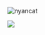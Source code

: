 ![nyancat](https://github.com/user-attachments/assets/797ed585-cf98-4586-b406-f0c86f7efdfa)

![](https://github-readme-stats.vercel.app/api/top-langs/?username=LLLesinski&theme=neon&hide_border=false&include_all_commits=false&count_private=false&layout=compact)
